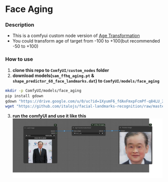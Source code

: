 # Face Aging

### Description
- This is a comfyui custom node version of [Age Transformation](https://github.com/yuval-alaluf/SAM)
- You could transform age of target from -100 to +100(but recommended -50 to +100)

### How to use
1. **clone this repo to `ComfyUI/custom_nodes` folder**
2. **download models(`sam_ffhq_aging.pt` & `shape_predictor_68_face_landmarks.dat`) to `ComfyUI/models/face_aging`**
```bash
mkdir -p ComfyUI/models/face_aging
pip install gdown
gdown "https://drive.google.com/u/0/uc?id=1XyumF6_fdAxFmxpFcmPf-q84LU_22EMC&export=download" -O pretrained_models/sam_ffhq_aging.pt
wget "https://github.com/italojs/facial-landmarks-recognition/raw/master/shape_predictor_68_face_landmarks.dat"
```
3. **run the comfyUI and use it like this**
![Image](/workflow_example/workflow.png)
